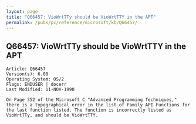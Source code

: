 ```yaml
---
layout: page
title: "Q66457: VioWrtTTy should be VioWrtTTY in the APT"
permalink: /pubs/pc/reference/microsoft/kb/Q66457/
---
```


## Q66457: VioWrtTTy should be VioWrtTTY in the APT

	Article: Q66457
	Version(s): 6.00
	Operating System: OS/2
	Flags: ENDUSER | docerr
	Last Modified: 11-NOV-1990
	
	On Page 352 of the Microsoft C "Advanced Programming Techniques,"
	there is a typographical error in the list of Family API Functions for
	the last function listed. The function is incorrectly listed as
	VioWrtTTy, and should be VioWrtTTY.
